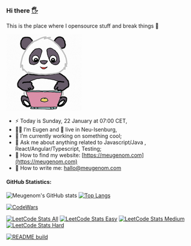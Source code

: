 ### Hi there <a href="https://meugenom.com">🖐</a>

This is the place where I opensource stuff and break things :rofl:

![laptop-panda](/assets/LaptopPanda.png)

- ⚡  Today is Sunday, 22 January at 07:00 CET,
- 👨‍💼 I’m Eugen and 🏡 live in Neu-Isenburg,
- 🔭 I’m currently working on something cool;
- 💬 Ask me about anything related to Javascript/Java , React/Angular/Typescript, Testing;
- 📀 How to find my website: [https://meugenom.com](https://meugenom.com)
- 💾 How to write me: hallo@meugenom.com

#### GitHub Statistics:
![Meugenom's GitHub stats](https://github-readme-stats.vercel.app/api?username=meugenom&count_private=true&show_icons=true) [![Top Langs](https://github-readme-stats.vercel.app/api/top-langs/?username=meugenom&count_private=true&layout=compact&hide=CSS,HTML)](https://github.com/meugenom) 

[![CodeWars](https://www.codewars.com/users/meugenom/badges/small?theme=light)](https://www.codewars.com/users/meugenom)

[![LeetCode Stats All](https://img.shields.io/badge/LEETCODE%20SOLVED%20PROBLEMS%20%3A-137-orange)](https://leetcode.com/meugenom/)
[![LeetCode Stats Easy](https://img.shields.io/badge/EASY%20%3A-67-brightgreen)](https://leetcode.com/meugenom/)
[![LeetCode Stats Medium](https://img.shields.io/badge/MEDIUM%20%3A-65-yellow)](https://leetcode.com/meugenom/)
[![LeetCode Stats Hard](https://img.shields.io/badge/HARD%20%3A-5-red)](https://leetcode.com/meugenom/)


[![README build](https://github.com/meugenom/meugenom/actions/workflows/main.yaml/badge.svg)](https://github.com/meugenom/meugenom/actions/workflows/main.yaml)
